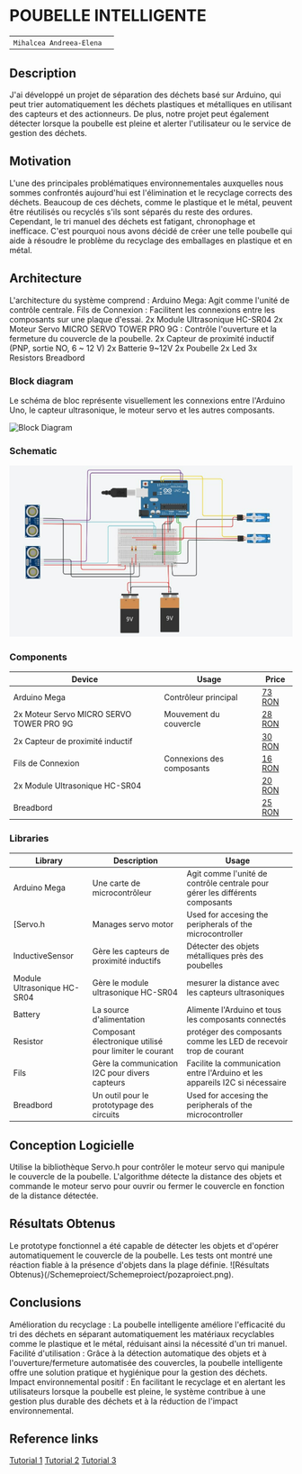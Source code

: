 # POUBELLE INTELLIGENTE


| | |
|-|-|
|`Mihalcea Andreea-Elena` | 


## Description
J'ai développé un projet de séparation des déchets basé sur Arduino, qui peut trier automatiquement les déchets plastiques et métalliques en utilisant des capteurs et des actionneurs. De plus, notre projet peut également détecter lorsque la poubelle est pleine et alerter l'utilisateur ou le service de gestion des déchets.

## Motivation
 L'une des principales problématiques environnementales auxquelles nous sommes confrontés aujourd'hui est l'élimination et le recyclage corrects des déchets. Beaucoup de ces déchets, comme le plastique et le métal, peuvent être réutilisés ou recyclés s'ils sont séparés du reste des ordures. Cependant, le tri manuel des déchets est fatigant, chronophage et inefficace. C'est pourquoi nous avons décidé de créer une telle poubelle qui aide à résoudre le problème du recyclage des emballages en plastique et en métal.

## Architecture
L'architecture du système comprend :
Arduino Mega: Agit comme l'unité de contrôle centrale.
Fils de Connexion : Facilitent les connexions entre les composants sur une plaque d'essai.
2x Module Ultrasonique HC-SR04
2x Moteur Servo MICRO SERVO TOWER PRO 9G : Contrôle l'ouverture et la fermeture du couvercle de la poubelle.
2x Capteur de proximité inductif (PNP, sortie NO, 6 ~ 12 V)
2x Batterie 9~12V
2x Poubelle
2x Led
3x Resistors
Breadbord

### Block diagram
Le schéma de bloc représente visuellement les connexions entre l'Arduino Uno, le capteur ultrasonique, le moteur servo et les autres composants.
<!-- Make sure the path to the picture is correct -->
![Block Diagram](block_diagram.jpg)

### Schematic

![Schematic](Schemeproiect/schema.png)

### Components


<!-- This is just an example, fill in with your actual components -->


| Device | Usage | Price |
|--------|--------|-------|
| Arduino Mega | Contrôleur principal | [73 RON](https://www.optimusdigital.ro/ro/compatibile-cu-arduino-mega/471-placa-de-dezvoltare-compatibila-cu-arduino-mega-2560-atmega2560-ch340.html?search_query=%09Placa+de+dezvoltare+compatibila+cu+Arduino+MEGA+2560+%28ATmega2560+++CH340%29&results=5) |
| 2x Moteur Servo MICRO SERVO TOWER PRO 9G | Mouvement du couvercle | [28 RON](https://www.optimusdigital.ro/ro/motoare-servomotoare/26-micro-servomotor-sg90.html?search_query=Micro+Servomotor+SG90+90%C2%B0&results=9) |
|2x Capteur de proximité inductif |  | [30 RON](https://cleste.ro/pro-signal-psg-jmp150mm-jumper-cable-male-to-male-connectors-150mm-length-pack-of-10-arduino-beaglebone-pachet.html) |
|Fils de Connexion | Connexions des composants | [16 RON](https://www.optimusdigital.ro/ro/senzori-senzori-de-distanta/3753-senzor-de-metal-normal-deschis-lj12a34zbx.html?search_query=Senzor+Inductiv+de+Proximitate+LJ12A34Z%2FBX&results=1) |
|2x Module Ultrasonique HC-SR04|  | [20 RON](https://ardushop.ro/ro/electronica/47-modul-senzor-ultrasonic-detector-distanta.html?search_query=Ultrasonic&results=5) |
| Breadbord|  | [25 RON](https://ardushop.ro/ro/electronica/163-kit-breadboard830-65xfire-jumper-sursa-alimentare-335v.html) |

### Libraries

<!-- This is just an example, fill in the table with your actual components -->

| Library | Description | Usage |
|---------|-------------|-------|
| Arduino Mega | Une carte de microcontrôleur|Agit comme l'unité de contrôle centrale pour gérer les différents composants  |
| [Servo.h | Manages servo motor | Used for accesing the peripherals of the microcontroller  |
| InductiveSensor | Gère les capteurs de proximité inductifs | Détecter des objets métalliques près des poubelles |
| Module Ultrasonique HC-SR04|Gère le module ultrasonique HC-SR04 |mesurer la distance avec les capteurs ultrasoniques  |
| Battery | La source d'alimentation | Alimente l'Arduino et tous les composants connectés  |
| Resistor | Composant électronique utilisé pour limiter le courant | protéger des composants comme les LED de recevoir trop de courant |
| Fils | Gère la communication I2C pour divers capteurs |Facilite la communication entre l'Arduino et les appareils I2C si nécessaire |
| Breadbord | Un outil pour le prototypage des circuits | Used for accesing the peripherals of the microcontroller  |



## Conception Logicielle
Utilise la bibliothèque Servo.h pour contrôler le moteur servo qui manipule le couvercle de la poubelle. L'algorithme détecte la distance des objets et commande le moteur servo pour ouvrir ou fermer le couvercle en fonction de la distance détectée.


## Résultats Obtenus
Le prototype fonctionnel a été capable de détecter les objets et d'opérer automatiquement le couvercle de la poubelle. Les tests ont montré une réaction fiable à la présence d'objets dans la plage définie.
![Résultats Obtenus}(/Schemeproiect/Schemeproiect/pozaproiect.png).



## Conclusions
Amélioration du recyclage : La poubelle intelligente améliore l'efficacité du tri des déchets en séparant automatiquement les matériaux recyclables comme le plastique et le métal, réduisant ainsi la nécessité d'un tri manuel.
Facilité d'utilisation : Grâce à la détection automatique des objets et à l'ouverture/fermeture automatisée des couvercles, la poubelle intelligente offre une solution pratique et hygiénique pour la gestion des déchets.
Impact environnemental positif : En facilitant le recyclage et en alertant les utilisateurs lorsque la poubelle est pleine, le système contribue à une gestion plus durable des déchets et à la réduction de l'impact environnemental.


## Reference links

<!-- Fill in with appropriate links and link titles -->

[Tutorial 1](https://www.youtube.com/watch?v=LIy0Gwm06-M&ab_channel=SKCETECE01)
[Tutorial 2](https://youtu.be/9yrP1CZN3Ds?si=0rI5M6pl-R9oE0Vp)
[Tutorial 3](https://www.insightfulinkwalk.com/2019/08/arduino-trash-separation-project.html)


